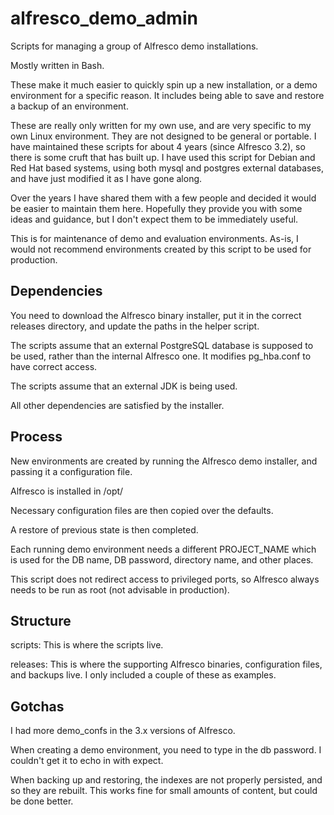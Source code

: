 alfresco_demo_admin
===================

Scripts for managing a group of Alfresco demo installations.

Mostly written in Bash.

These make it much easier to quickly spin up a new installation, or a demo
environment for a specific reason. It includes being able to save and restore a backup of an environment.

These are really only written for my own use, and are very specific to my own
Linux environment. They are not designed to be general or portable. I have
maintained these scripts for about 4 years (since Alfresco 3.2), so there is
some cruft that has built up. I have used this script for Debian and Red Hat
based systems, using both mysql and postgres external databases, and have just
modified it as I have gone along.

Over the years I have shared them with a few people and decided it would
be easier to maintain them here. Hopefully they provide you with some ideas and
guidance, but I don't expect them to be immediately useful.

This is for maintenance of demo and evaluation environments. As-is, I would not recommend environments created by this script to be used for production.


Dependencies
------------
You need to download the Alfresco binary installer, put it in the correct
releases directory, and update the paths in the helper script.

The scripts assume that an external PostgreSQL database is supposed to be used,
rather than the internal Alfresco one. It modifies pg_hba.conf to have correct
access.

The scripts assume that an external JDK is being used.

All other dependencies are satisfied by the installer.


Process
--------
New environments are created by running the Alfresco demo installer, and passing
it a configuration file.

Alfresco is installed in /opt/

Necessary configuration files are then copied over the defaults.

A restore of previous state is then completed.

Each running demo environment needs a different PROJECT_NAME which is used for the DB name, DB password, directory name, and other places.

This script does not redirect access to privileged ports, so Alfresco always
needs to be run as root (not advisable in production).


Structure
---------
scripts: This is where the scripts live.

releases: This is where the supporting Alfresco binaries, configuration files,
and backups live. I only included a couple of these as examples.


Gotchas
--------
I had more demo_confs in the 3.x versions of Alfresco.

When creating a demo environment, you need to type in the db password. I
couldn't get it to echo in with expect.

When backing up and restoring, the indexes are not properly persisted, and so they are rebuilt. This works fine for small amounts of content, but could be done better.
